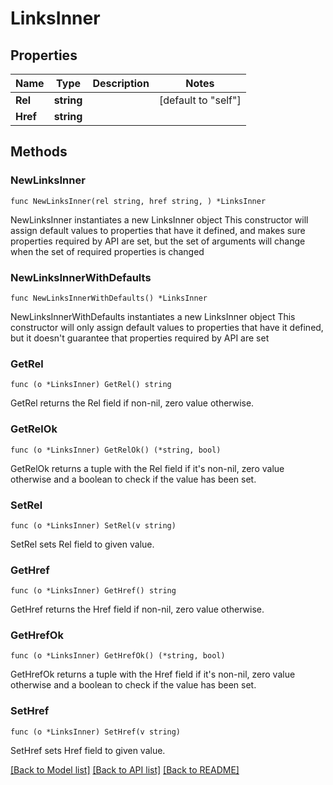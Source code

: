 # LinksInner

## Properties

Name | Type | Description | Notes
------------ | ------------- | ------------- | -------------
**Rel** | **string** |  | [default to "self"]
**Href** | **string** |  | 

## Methods

### NewLinksInner

`func NewLinksInner(rel string, href string, ) *LinksInner`

NewLinksInner instantiates a new LinksInner object
This constructor will assign default values to properties that have it defined,
and makes sure properties required by API are set, but the set of arguments
will change when the set of required properties is changed

### NewLinksInnerWithDefaults

`func NewLinksInnerWithDefaults() *LinksInner`

NewLinksInnerWithDefaults instantiates a new LinksInner object
This constructor will only assign default values to properties that have it defined,
but it doesn't guarantee that properties required by API are set

### GetRel

`func (o *LinksInner) GetRel() string`

GetRel returns the Rel field if non-nil, zero value otherwise.

### GetRelOk

`func (o *LinksInner) GetRelOk() (*string, bool)`

GetRelOk returns a tuple with the Rel field if it's non-nil, zero value otherwise
and a boolean to check if the value has been set.

### SetRel

`func (o *LinksInner) SetRel(v string)`

SetRel sets Rel field to given value.


### GetHref

`func (o *LinksInner) GetHref() string`

GetHref returns the Href field if non-nil, zero value otherwise.

### GetHrefOk

`func (o *LinksInner) GetHrefOk() (*string, bool)`

GetHrefOk returns a tuple with the Href field if it's non-nil, zero value otherwise
and a boolean to check if the value has been set.

### SetHref

`func (o *LinksInner) SetHref(v string)`

SetHref sets Href field to given value.



[[Back to Model list]](../README.md#documentation-for-models) [[Back to API list]](../README.md#documentation-for-api-endpoints) [[Back to README]](../README.md)


